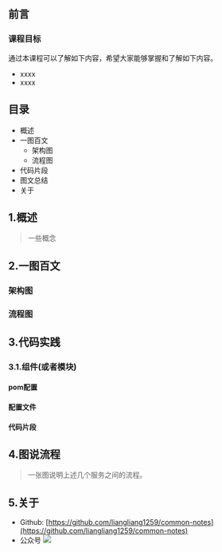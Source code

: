 ## 前言

### 课程目标
通过本课程可以了解如下内容，希望大家能够掌握和了解如下内容。
 - xxxx
 - xxxx
## 目录
 - 概述
 - 一图百文
   - 架构图
   - 流程图 
 - 代码片段
 - 图文总结
 - 关于
## 1.概述
> 一些概念

## 2.一图百文
### 架构图
### 流程图

## 3.代码实践

### 3.1.组件(或者模块)

#### pom配置

#### 配置文件

#### 代码片段


## 4.图说流程
> 一张图说明上述几个服务之间的流程。



## 5.关于
 - Github: [https://github.com/liangliang1259/common-notes](https://github.com/liangliang1259/common-notes)
 - 公众号
![](https://tva1.sinaimg.cn/large/007S8ZIlly1giznpxhgdvj3076076gm3.jpg)
